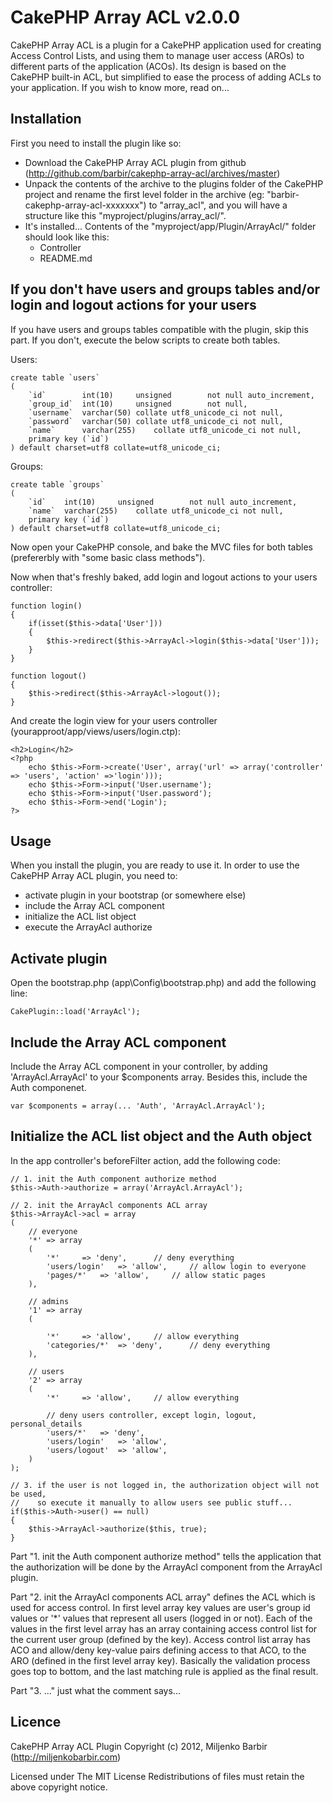 CakePHP Array ACL v2.0.0
================================================================================================

CakePHP Array ACL is a plugin for a CakePHP application used for creating Access Control Lists,
and using them to manage user access (AROs) to different parts of the application (ACOs). Its
design is based on the CakePHP built-in ACL, but simplified to ease the process of adding ACLs
to your application. If you wish to know more, read on...

Installation
------------------------------------------------------------------------------------------------

First you need to install the plugin like so:
 * Download the CakePHP Array ACL plugin from github 
   (http://github.com/barbir/cakephp-array-acl/archives/master)
 * Unpack the contents of the archive to the plugins folder of the CakePHP project and rename
   the first level folder in the archive (eg: "barbir-cakephp-array-acl-xxxxxxx") to
   "array_acl", and you will have a structure like this "myproject/plugins/array_acl/".
 * It's installed... Contents of the "myproject/app/Plugin/ArrayAcl/" folder should look 
   like this:
    * Controller
    * README.md

If you don't have users and groups tables and/or login and logout actions for your users
------------------------------------------------------------------------------------------------

If you have users and groups tables compatible with the plugin, skip this part. If you don't,
execute the below scripts to create both tables.

Users:

	create table `users`
	(
		`id`		int(10)		unsigned		not null auto_increment,
		`group_id`	int(10)		unsigned		not null,
		`username`	varchar(50)	collate utf8_unicode_ci	not null,
		`password`	varchar(50)	collate utf8_unicode_ci	not null,
		`name`		varchar(255)	collate utf8_unicode_ci	not null,
		primary key (`id`)
	) default charset=utf8 collate=utf8_unicode_ci;

Groups:

	create table `groups`
	(
		`id`	int(10)		unsigned		not null auto_increment,
		`name`	varchar(255)	collate utf8_unicode_ci	not null,
		primary key (`id`)
	) default charset=utf8 collate=utf8_unicode_ci;

Now open your CakePHP console, and bake the MVC files for both tables (prefererbly with "some 
basic class methods").

Now when that's freshly baked, add login and logout actions to your users controller:

	function login()
	{
		if(isset($this->data['User']))
		{
			$this->redirect($this->ArrayAcl->login($this->data['User']));
		}
	}

	function logout()
	{
		$this->redirect($this->ArrayAcl->logout());
	}

And create the login view for your users controller (yourapproot/app/views/users/login.ctp):

	<h2>Login</h2>
	<?php
		echo $this->Form->create('User', array('url' => array('controller' => 'users', 'action' =>'login')));
		echo $this->Form->input('User.username');
		echo $this->Form->input('User.password');
		echo $this->Form->end('Login');
	?>

Usage
------------------------------------------------------------------------------------------------

When you install the plugin, you are ready to use it. In order to use the CakePHP Array ACL 
plugin, you need to:
 * activate plugin in your bootstrap (or somewhere else)
 * include the Array ACL component
 * initialize the ACL list object
 * execute the ArrayAcl authorize

Activate plugin
---------------

Open the bootstrap.php (app\Config\bootstrap.php) and add the following line:

	CakePlugin::load('ArrayAcl');

Include the Array ACL component
-------------------------------

Include the Array ACL component in your controller, by adding 'ArrayAcl.ArrayAcl' to your 
$components array. Besides this, include the Auth componenet.

	var $components = array(... 'Auth', 'ArrayAcl.ArrayAcl');

Initialize the ACL list object and the Auth object
--------------------------------------------------

In the app controller's beforeFilter action, add the following code:

	// 1. init the Auth component authorize method
	$this->Auth->authorize = array('ArrayAcl.ArrayAcl');

	// 2. init the ArrayAcl components ACL array
	$this->ArrayAcl->acl = array
	(
		// everyone
		'*' => array
		(
			'*'		=> 'deny',		// deny everything
			'users/login'	=> 'allow',		// allow login to everyone
			'pages/*'	=> 'allow',		// allow static pages
		),

		// admins
		'1' => array
		(
			
			'*'		=> 'allow',		// allow everything
			'categories/*'	=> 'deny',		// deny everything
		),

		// users
		'2' => array
		(
			'*'		=> 'allow',		// allow everything

			// deny users controller, except login, logout, personal_details
			'users/*'	=> 'deny',
			'users/login'	=> 'allow',
			'users/logout'	=> 'allow',
		)
	);

	// 3. if the user is not logged in, the authorization object will not be used,
	//    so execute it manually to allow users see public stuff...
	if($this->Auth->user() == null)
	{
		$this->ArrayAcl->authorize($this, true);
	}

Part "1. init the Auth component authorize method" tells the application that the authorization
will be done by the ArrayAcl component from the ArrayAcl plugin.

Part "2. init the ArrayAcl components ACL array" defines the ACL which is used for access 
control. In first level array key values are user's group id values or '*' values that
represent all users (logged in or not).
Each of the values in the first level array has an array containing access control list
for the current user group (defined by the key).
Access control list array has ACO and allow/deny key-value pairs defining access to that ACO,
to the ARO (defined in the first level array key).
Basically the validation process goes top to bottom, and the last matching rule is applied 
as the final result.

Part "3. ..." just what the comment says...

Licence
------------------------------------------------------------------------------------------------
CakePHP Array ACL Plugin
Copyright (c) 2012, Miljenko Barbir (http://miljenkobarbir.com)

Licensed under The MIT License
Redistributions of files must retain the above copyright notice. 
